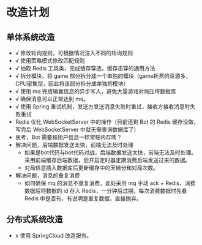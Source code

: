 # 改造计划
## 单体系统改造
- √ 修改轮询规则，可根据情况注入不同的轮询规则
- √ 使用策略模式修改匹配规则
- √ 抽取 Redis 工具类，完成缓存穿透，缓存击穿的通用方法
- √ 拆分模块，将 game 部分拆分成一个单独的模块（game耗费的资源多，CPU密集型，因此将该部分拆分成单独的模块）
- √ 使用 mq 完成输赢信息的异步写入，避免大量游戏对局压垮数据库
- √ 确保消息可以正常达到 mq。
- √ 使用 Spring 重试机制，发送方发送消息失败时重试，接收方接收消息时失败重试
- Redis 优化 WebSocketServer 中的操作（目前还剩 Bot 的 Redis 缓存没做，写完后 WebSocketServer 中就无需查询数据库了）
- 思考，Bot 需要和用户信息一样常駐内存嗎？
- 解决问题，后端数据发送太快，前端无法及时处理
  - 如果是bot代码与bot代码对战，后端数据发送太快，前端无法及时处理。采用前端缓存后端数据，后开启定时器定期消费后端发送过来的数据。
  - 对局信息插入数据库后更新缓存中的天梯分和对局次数。
- 解决问题，消息的重复消费
  - 如何确保 mq 的消息不重复消费。此处采用 mq 手动 ack + Redis，消费数据后将数据的 id 存入 Redis，一分钟后过期，每次消费数据时先看 Redis 中是否有，有说明是重复数据，直接抛弃。
## 分布式系统改造
- x 使用 SpringCloud 改造服务。